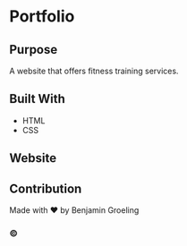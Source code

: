 # Portfolio
## Purpose
A website that offers fitness training services. 

## Built With
* HTML
* CSS

## Website


## Contribution
Made with ❤️ by Benjamin Groeling

### ©

 
